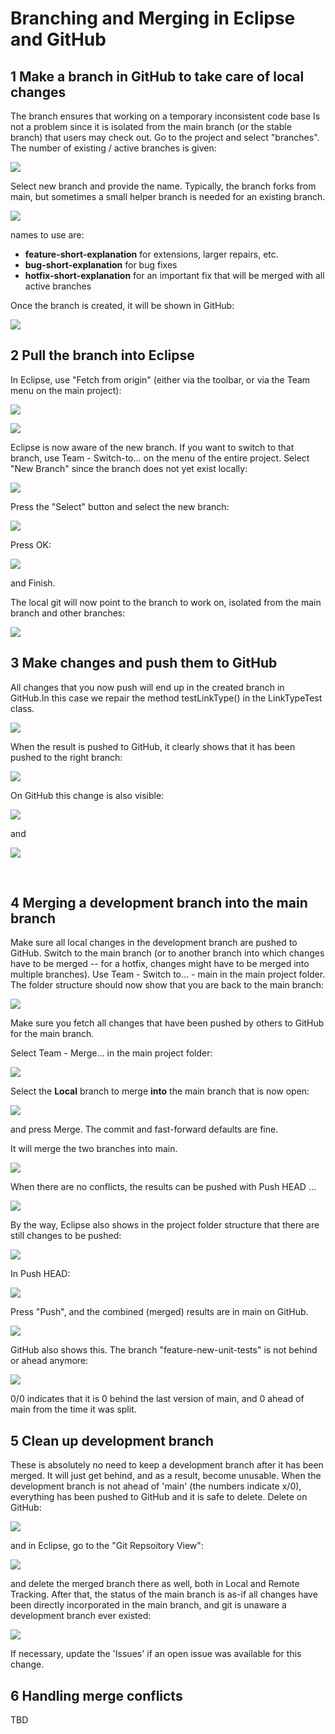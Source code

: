 # Branching and Merging in Eclipse and GitHub

## 1 Make a branch in GitHub to take care of local changes

The branch ensures that working on a temporary inconsistent code base Is not a problem since it is isolated from the main branch (or the stable branch) that users may check out. 
Go to the project and select "branches". The number of existing / active branches is given:

![](../images/01-technical/git-branch-merge-001.png)

Select new branch and provide the name. Typically, the branch forks from main, but sometimes a small helper branch is needed for an existing branch.

![](../images/01-technical/git-branch-merge-002.png)
 
names to use are:

* **feature-short-explanation** for extensions, larger repairs, etc.
* **bug-short-explanation** for bug fixes
* **hotfix-short-explanation** for an important fix that will be merged with all active branches

Once the branch is created, it will be shown in GitHub:

![](../images/01-technical/git-branch-merge-003.png)



## 2 Pull the branch into Eclipse

In Eclipse, use "Fetch from origin" (either via the toolbar, or via the Team menu on the main project):

![](../images/01-technical/git-branch-merge-004.png)

![](../images/01-technical/git-branch-merge-005.png)
 

Eclipse is now aware of the new branch. If you want to switch to that branch, use Team - Switch-to... on the menu of the entire project. Select "New Branch" since the branch does not yet exist locally:

![](../images/01-technical/git-branch-merge-006.png)


Press the "Select" button and select the new branch:

![](../images/01-technical/git-branch-merge-007.png)

Press OK:

![](../images/01-technical/git-branch-merge-008.png)

and Finish.

The local git will now point to the branch to work on, isolated from the main branch and other branches:

![](../images/01-technical/git-branch-merge-009.png)
 


## 3 Make changes and push them to GitHub

All changes that you now push will end up in the created branch in GitHub.In this case we repair the method testLinkType() in the LinkTypeTest class.

![](../images/01-technical/git-branch-merge-010.png)

When the result is pushed to GitHub, it clearly shows that it has been pushed to the right branch:

![](../images/01-technical/git-branch-merge-011.png)

On GitHub this change is also visible:

![](../images/01-technical/git-branch-merge-012.png)

and

![](../images/01-technical/git-branch-merge-013.png)


 
## 4 Merging a development branch into the main branch

Make sure all local changes in the development branch are pushed to GitHub.
Switch to the main branch (or to another branch into which changes have to be merged -- for a hotfix, changes might have to be merged into multiple branches). Use Team - Switch to... - main in the main project folder. The folder structure should now show that you are back to the main branch:

![](../images/01-technical/git-branch-merge-014.png)

Make sure you fetch all changes that have been pushed by others to GitHub for the main branch.


Select Team - Merge... in the main project folder:

![](../images/01-technical/git-branch-merge-015.png)
 

Select the **Local** branch to merge **into** the main branch that is now open:

![](../images/01-technical/git-branch-merge-016.png)
 
and press Merge. The commit and fast-forward defaults are fine.


It will merge the two branches into main. 

![](../images/01-technical/git-branch-merge-017.png)
 
When there are no conflicts, the results can be pushed with Push HEAD ...

![](../images/01-technical/git-branch-merge-018.png)

By the way, Eclipse also shows in the project folder structure that there are still changes to be pushed:

![](../images/01-technical/git-branch-merge-019.png)


In Push HEAD:

![](../images/01-technical/git-branch-merge-020.png)

Press "Push", and the combined (merged) results are in main on GitHub.

![](../images/01-technical/git-branch-merge-021.png)
 

GitHub also shows this. The branch "feature-new-unit-tests" is not behind or ahead anymore:

![](../images/01-technical/git-branch-merge-022.png)
 
0/0 indicates that it is 0 behind the last version of main, and 0 ahead of main from the time it was split.



## 5 Clean up development branch

These is absolutely no need to keep a development branch after it has been merged. It will just get behind, and as a result, become unusable. 
When the development branch is not ahead of 'main' (the numbers indicate x/0), everything has been pushed to GitHub and it is safe to delete.
Delete on GitHub:

![](../images/01-technical/git-branch-merge-023.png)

and in Eclipse, go to the "Git Repsoitory View":

![](../images/01-technical/git-branch-merge-024.png)
 
and delete the merged branch there as well, both in Local and Remote Tracking. After that, the status of the main branch is as-if all changes have been directly incorporated in the main branch, and git is unaware a development branch ever existed:

![](../images/01-technical/git-branch-merge-025.png)


If necessary, update the 'Issues' if an open issue was available for this change.


## 6 Handling merge conflicts

TBD


